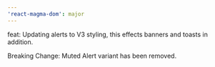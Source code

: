 ```yaml
---
'react-magma-dom': major
---
```


feat: Updating alerts to V3 styling, this effects banners and toasts in addition.

Breaking Change: Muted Alert variant has been removed.
